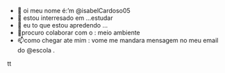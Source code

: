 - 👋 oi meu nome é:’m @isabelCardoso05
- 👀 estou interresado em  ...estudar 
- 🌱 eu to que estou apredendo ...
- 💞️procuro colaborar com o : meio ambiente 
- 📫como chegar ate mim : vome me mandara mensagem no meu email do @escola .

<!---
isabelCardoso05/isabelCardoso05 is a ✨ special ✨ repository because its `README.md` (this file) appears on your GitHub profile.
You can click the Preview link to take a look at your changes.
--->
tt
